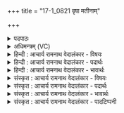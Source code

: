 +++
title = "17-1_0821 वृषा मतीनाम्"

+++
<details><summary>पदपाठः</summary>

वृ꣡षा꣢꣯। म꣣तीना꣢म्। प꣣वते। विचक्षणः꣣। वि꣣। चक्षणः꣣। सो꣡मः꣢꣯। अ꣡ह्ना꣢꣯म्। अ। ह्ना꣣म्। प्रतरीता꣢। प्र꣣। तरीता꣢। उ꣣ष꣡सा꣢म्। दि꣣वः꣢। प्रा꣣णा꣡। प्र꣣। आना꣢। सि꣡न्धू꣢꣯नाम्। क꣣ल꣡शा꣢न्। अ꣣चिक्रदत्। इ꣡न्द्र꣢꣯स्य। हा꣡र्दि꣢꣯। आ꣣विश꣢न्। आ꣢। विश꣢न्। म꣣नीषि꣡भिः꣢। ८२१।
</details>

<details><summary>अधिमन्त्रम् (VC)</summary>

- पवमानः सोमः
- सिकता निवावरी
- जगती
- निषादः
</details>

<details><summary>हिन्दी : आचार्य रामनाथ वेदालंकार - विषयः</summary>

प्रथम ऋचा पूर्वार्चिक में क्रमाङ्क ५५९ पर परमात्मा के विषय में व्याख्यात की जा चुकी है। यहाँ बहुत से सोमों का परिचय दिया जा रहा है।
</details>

<details><summary>हिन्दी : आचार्य रामनाथ वेदालंकार - पदार्थः</summary>

पदार्थान्वय -  (सोमः) एक सोम (विचक्षणः) विद्वान आचार्य है,जो (मतीनाम्) ज्ञानों का (वृषा) बरसानेवाला होता हुआ (पवते)शिष्यों को पवित्र करता है। द्वितीय सोम परमेश्वर है,जो (अह्नाम्) दिनों का, (उषसाम्) उषाओं का और (दिवः) सूर्य का (प्रतरीता) उत्तम रूप से तरानेवाला अर्थात् व्यतीत करानेवाला है। तृतीय सोम चन्द्रमा है,जो (सिन्धूनाम्) समुद्रों का (प्राणा) बढ़ानेवाला होता है। चौथा सोम सोमौषधि का रस है,जो (कलशान्) द्रोणकलशों को (अचिक्रदत्) शब्दायमान करता है। पाँचवाँ सोम ब्रह्मानन्द-रस है,जो (मनीषिभिः) मन से किये जाते हुए स्तोत्रों के साथ (इन्द्रस्य) जीवात्मा के (हार्दि) हृदय में (आ विशत्) प्रविष्ट होता है ॥१॥
</details>

<details><summary>हिन्दी : आचार्य रामनाथ वेदालंकार - भावार्थः</summary>

भावार्थ -  वेदों में सोम शब्द के बहुत से वाच्यार्थ होते है,जो प्रकरणानुसार वेदज्ञ विद्वानों को समझ लेने चाहिएँ ॥१॥
</details>

<details><summary>संस्कृत : आचार्य रामनाथ वेदालंकार - विषयः</summary>

तत्र प्रथमा ऋक् पूर्वार्चिके ५५९ क्रमाङ्के परमात्मविषये व्याख्याता। अत्र बहूनां सोमानां परिचयो दीयते।
</details>

<details><summary>संस्कृत : आचार्य रामनाथ वेदालंकार - पदार्थः</summary>

पदार्थान्वय -  (सोमः) एकः सोमः (विचक्षणः) विद्वान् आचार्यो वर्तते,यः (मतीनाम्) ज्ञानानाम् (वृषा) वर्षकः सन् (पवते) शिष्यान् पुनाति। द्वितीयः सोमः परमेश्वरोऽस्ति यः (अह्नाम्) दिवसानाम्, (उषसाम्) प्रभातरक्तिस्राम्, (दिवः) सूर्य्यस्य च (प्रतरीता) प्रकर्षेण तारयिता वर्तते। तृतीयः सोमः चन्द्रमाः अस्ति यः (सिन्धूनाम्) समुद्राणाम् (प्राणा) प्राणः प्राणयिता प्रवर्द्धको भवति। चतुर्थः सोमः सोमौषध्याः रसो विद्यते यः (कलशान्) द्रोणकलशपात्राणि (अचिक्रदत्) क्रन्दयति शब्दयति। पञ्चमः सोमो ब्रह्मानन्दरसोऽस्ति यः (मनीषिभिः) मनसा क्रियमाणैः स्तोत्रैः सह (इन्द्रस्य) जीवात्मनः (हार्दि) हृदयम् (आ विशत्) प्रविशति ॥१॥
</details>

<details><summary>संस्कृत : आचार्य रामनाथ वेदालंकार - भावार्थः</summary>

भावार्थ -  वेदेषु ‘सोम’ शब्दस्य बहवो वाच्यार्था भवन्ति ये प्रकरणानुसारं वेदज्ञैः सुधीभिरुन्नेयाः ॥१॥
</details>

<details><summary>संस्कृत : आचार्य रामनाथ वेदालंकार - पादटिप्पनी</summary>

टिप्पनी -   १. ऋ० ९।८६।१९ ‘सोमो॒ अह्नः॑’ ‘क्रा॒णा सिन्धू॑नां क॒लशाँ॑ अवीवश॒दिन्द्र॑स्य॒’ इति पाठः। साम० ५५९। अथ० १८।४।५८ ‘प्रा॒णः सिन्धू॑नां क॒लशाँ॑ अचिक्रद॒दिन्द्रस्य॒ हार्दि॑मावि॒शन्मिनीषया॑’ इत्युत्तरार्द्धपाठः।
</details>